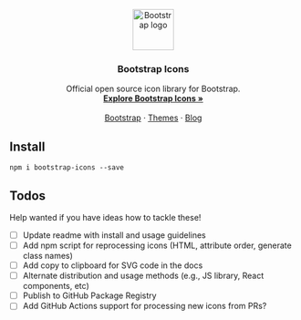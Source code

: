 <p align="center">
  <a href="https://getbootstrap.com/">
    <img src="https://getbootstrap.com/docs/4.3/assets/brand/bootstrap-solid.svg" alt="Bootstrap logo" width="72" height="72">
  </a>
</p>

<h3 align="center">Bootstrap Icons</h3>

<p align="center">
  Official open source icon library for Bootstrap.
  <br>
  <a href="https://icons.getbootstrap.com/"><strong>Explore Bootstrap Icons »</strong></a>
  <br>
  <br>
  <a href="https://getbootstrap.com/docs/4.3/">Bootstrap</a>
  ·
  <a href="https://themes.getbootstrap.com/">Themes</a>
  ·
  <a href="https://blog.getbootstrap.com/">Blog</a>
</p>

## Install

```
npm i bootstrap-icons --save
```

## Todos

Help wanted if you have ideas how to tackle these!

- [ ] Update readme with install and usage guidelines
- [ ] Add npm script for reprocessing icons (HTML, attribute order, generate class names)
- [ ] Add copy to clipboard for SVG code in the docs
- [ ] Alternate distribution and usage methods (e.g., JS library, React components, etc)
- [ ] Publish to GitHub Package Registry
- [ ] Add GitHub Actions support for processing new icons from PRs?

